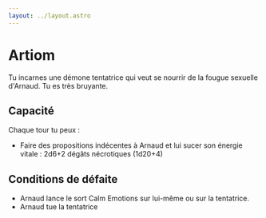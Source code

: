 ```yaml
---
layout: ../layout.astro
---
```


# Artiom

Tu incarnes une démone tentatrice qui veut se nourrir de la fougue sexuelle d'Arnaud. Tu es très bruyante.

## Capacité
Chaque tour tu peux :
- Faire des propositions indécentes à Arnaud et lui sucer son énergie vitale : 2d6+2 dégâts nécrotiques (1d20+4)

## Conditions de défaite
- Arnaud lance le sort Calm Emotions sur lui-même ou sur la tentatrice.
- Arnaud tue la tentatrice